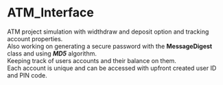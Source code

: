 # ATM_Interface
ATM project simulation with widthdraw and deposit option and tracking account properties.<br>
Also working on generating a secure password with the <b>MessageDigest</b> class and using <i><b>MD5</b></i> algorithm.<br>
Keeping track of users accounts and their balance on them.<br>
Each account is unique and can be accessed with upfront created user ID and PIN code.
